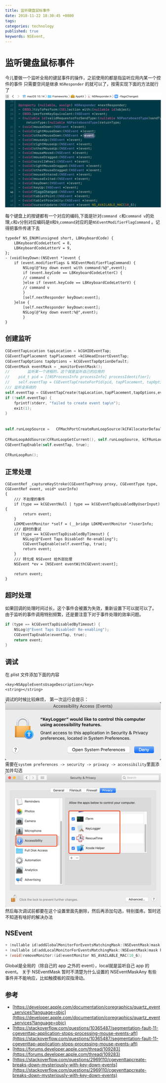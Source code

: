 ```yaml
---
title: 监听键盘鼠标事件
date: 2018-11-22 18:30:45 +0800
tags: 
categories: technology
published: true
keywords: NSEvent,
---
```

# 监听键盘鼠标事件
今儿要做一个监听全局的键鼠事件的操作，之前使用的都是指监听应用内某一个控件的事件
只需要空间是继承 `NSResponder` 的就可以了，按需实现下面的方法就行了
![NSResponder](/images/NSResponder.png)

每个键盘上的按键都有一个对应的编码,下面是针对`command c`和`command v`的处理,`c`和`v`分别对应编码是`8`和`9`,`command`对应的是`NSEventModifierFlagCommand` 。记得把事件传递下去

```
typedef NS_ENUM(unsigned short, LBKeyboardCode) {
    LBKeyboardCodeLetterC = 8,
    LBKeyboardCodeLetterV = 9,
};
- (void)keyDown:(NSEvent *)event {
    if (event.modifierFlags & NSEventModifierFlagCommand) {
        NSLog(@"key down event with command:%@",event);
        if (event.keyCode == LBKeyboardCodeLetterC) {
        // command c
        }else if (event.keyCode == LBKeyboardCodeLetterV) {
        // command v
        }
        [self.nextResponder keyDown:event];
    }else {
        [self.nextResponder keyDown:event];
        NSLog(@"key down event:%@",event);
        }
}
```

## 创建监听

``` objective-c
CGEventTapLocation tapLocation = kCGHIDEventTap;
CGEventTapPlacement tapPlacement =kCGHeadInsertEventTap;
CGEventTapOptions tapOptions = kCGEventTapOptionDefault;
CGEventMask eventMask = _monitorEventMask();
//        监听某一个进程的，这个就是监听自己的应用的
//    pid_t pid = [[NSProcessInfo processInfo] processIdentifier];
//    self.eventTap = CGEventTapCreateForPid(pid, tapPlacement, tapOptions, eventMask, _captureKeyStroke, (__bridge void * _Nullable)(self));
/// 监听全系统的
self.eventTap = CGEventTapCreate(tapLocation,tapPlacement,tapOptions,eventMask,_captureKeyStroke,(__bridge void * _Nullable)(self));
if (!self.eventTap) {
    fprintf(stderr, "failed to create event tap\n");
    exit(1);
}


self.runLoopSource =   CFMachPortCreateRunLoopSource(kCFAllocatorDefault, self.eventTap, 0);

CFRunLoopAddSource(CFRunLoopGetCurrent(), self.runLoopSource, kCFRunLoopCommonModes);
CGEventTapEnable(self.eventTap, true);

CFRunLoopRun();

```
## 正常处理

```
CGEventRef _captureKeyStroke(CGEventTapProxy proxy, CGEventType type, CGEventRef event, void* userInfo)
{
    /// 不处理的事件
    if (type == kCGEventNull | type == kCGEventTapDisabledByUserInput) {
        return event;
    }
    LDKMEventMonitor *self = (__bridge LDKMEventMonitor *)userInfo;
    /// 超时的重试
    if (type == kCGEventTapDisabledByTimeout) {
        NSLog(@"Event Taps Disabled! Re-enabling");
        CGEventTapEnable(self.eventTap, true);
        return event;
    }
    /// 转化成 NSEvent 给外部处理
    NSEvent *ev = [NSEvent eventWithCGEvent:event];

    return event;
}

```

## 超时处理

如果回调的处理时间过长，这个事件会被置为失效，重新设置下可以就可以了。
由于监听的事件调用特别频繁，还是要注意下对于事件处理的效率问题。

``` objective-c
if (type == kCGEventTapDisabledByTimeout) {
    NSLog(@"Event Taps Disabled! Re-enabling");
    CGEventTapEnable(eventTap, true);
    return event;
}

```

## 调试
在.plist 文件添加下面的内容
```
<key>NSAppleEventsUsageDescription</key>
<string></string>
```
调试的时候比较麻烦，
第一次运行会提示：
![accessibilty_alert](/images/accessibilty_alert.png)
需要在```system preferences -> security -> privacy -> accessibility```里面添加并勾选
![accessibility](/images/accessibility.png)
然后每次调试前都要在这个设置里面先删除，然后再添加勾选，特别蛋疼。暂时还不知道有啥好的解决办法

## NSEvent
```objective-c
+ (nullable id)addGlobalMonitorForEventsMatchingMask:(NSEventMask)mask handler:(void (^)(NSEvent*))block NS_AVAILABLE_MAC(10_6);
+ (nullable id)addLocalMonitorForEventsMatchingMask:(NSEventMask)mask handler:(NSEvent* __nullable (^)(NSEvent*))block NS_AVAILABLE_MAC(10_6);
+ (void)removeMonitor:(id)eventMonitor NS_AVAILABLE_MAC(10_6);

```
Global是全局的（除自己的 app 之外的 event），local就是监听自己 app 的 event。
关于 NSEventMask 暂时不清楚为什么设置的 NSEventMaskAny 有些事件并不能响应，比如触摸板的双指滑动。


## 参考
- [https://developer.apple.com/documentation/coregraphics/quartz_event_services?language=objc](https://developer.apple.com/documentation/coregraphics/quartz_event_services?language=objc)
- [https://stackoverflow.com/questions/10365487/segmentation-fault-11-cgeventtap-application-stops-processing-mouse-events-aft](https://stackoverflow.com/questions/10365487/segmentation-fault-11-cgeventtap-application-stops-processing-mouse-events-aft)
- [https://forums.developer.apple.com/thread/109283](https://forums.developer.apple.com/thread/109283)
- [https://stackoverflow.com/questions/2969110/cgeventtapcreate-breaks-down-mysteriously-with-key-down-events](https://stackoverflow.com/questions/2969110/cgeventtapcreate-breaks-down-mysteriously-with-key-down-events)
